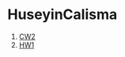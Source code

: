 # HuseyinCalisma

1. [CW2](https://github.com/ColakHuseyin/HuseyinCalisma/blob/master/CW2.html)
2. [HW1](https://colakhuseyin.github.io/HuseyinCalisma/Array%20Demo.html)
